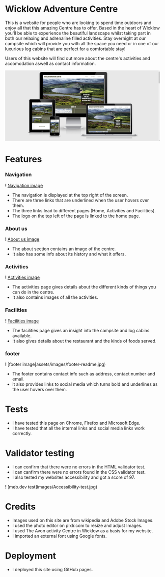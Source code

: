 # Wicklow Adventure Centre

This is a website for people who are looking to spend time outdoors and enjoy all
that this amazing Centre has to offer. Based in the heart of Wicklow you'll be able
to experience the beautiful landscape whilst taking part in both our relaxing and adrenaline 
filled activities. Stay overnight at our campsite which will provide you with all the space you need 
or in one of our luxurious log cabins that are perfect for a comfortable stay!

Users of this website will find out more about the centre's activities and accomodation
aswell as contact information.

![Responsive image](assets/images/Responsive-image.png)

# Features

### Navigation

! [Navigation image](assets/images/Navigation-image.jpg)

- The navigation is displayed at the top right of the screen.
- There are three links that are underlined when the user hovers over them.
- The three links lead to different pages (Home, Activities and Facilities).
- The logo on the top left of the page is linked to the home page.

### About us 

! [About us image](assets/images/about-readme.jpg)

- The about section contains an image of the centre.
- It also has some info about its history and what it offers.

### Activities 

! [Activities image](assets/images/activities-readme.jpg)

- The activities page gives details about the different kinds of things you can do in the centre.
- It also contains images of all the activities.

### Facilities

! [Facilities image](assets/images/facilities-readme.jpg)

- The facilities page gives an insight into the campsite and log cabins available.
- It also gives details about the restaurant and the kinds of foods served.

### footer

! [footer image]assets/images/footer-readme.jpg)

- The footer contains contact info such as address, contact number and email.
- it also provides links to social media which turns bold and underlines as the user hovers over them.

# Tests 

- I have tested this page on Chrome, Firefox and Microsoft Edge.
- I have tested that all the internal links and social media links work correctly.

# Validator testing 

- I can confirm that there were no errors in the HTML validator test.
- I can canfirm there were no errors found in the CSS validator test.
- I also tested my websites accessibility and got a score of 97.

! [meb.dev test]images/Accessibility-test.jpg)

# Credits 

- Images used on this site are from wikipedia and Adobe Stock Images.
- I used the photo editor on pixlr.com to resize and adjust Images.
- I used The Avon activity Centre in Wicklow as a basis for my website.
- I imported an external font using Google fonts.

# Deployment

- I deployed this site using GitHub pages.

